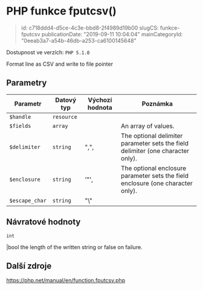 PHP funkce fputcsv()
================================

> id: c718ddd4-d5ce-4c3e-bbd8-2f4989d19b00
> slugCS: funkce-fputcsv
> publicationDate: "2019-09-11 10:04:04"
> mainCategoryId: "0eeab3a7-a54b-46db-a253-ca6100145648"

Dostupnost ve verzích: `PHP 5.1.0`

Format line as CSV and write to file pointer


Parametry
--------------

| Parametr | Datový typ | Výchozí hodnota | Poznámka |
|-----|-----|-----|-----|
| `$handle` | `resource` |  |  |
| `$fields` | `array` |  | An array of values. |
| `$delimiter` | `string` | ",", | The optional delimiter parameter sets the field delimiter (one character only). |
| `$enclosure` | `string` | '"', | The optional enclosure parameter sets the field enclosure (one character only). |
| `$escape_char` | `string` | "\\" |  |


Návratové hodnoty
----------------

`int`

|bool the length of the written string or false on failure.

Další zdroje
------------

https://php.net/manual/en/function.fputcsv.php
